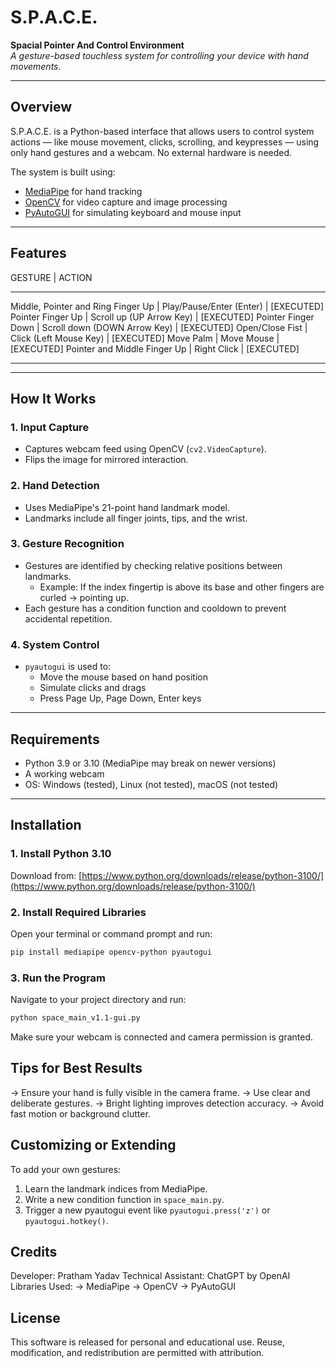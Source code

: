 # S.P.A.C.E.
**Spacial Pointer And Control Environment**  
_A gesture-based touchless system for controlling your device with hand movements._

---

## Overview

S.P.A.C.E. is a Python-based interface that allows users to control system actions — like mouse movement, clicks, scrolling, and keypresses — using only hand gestures and a webcam. No external hardware is needed.

The system is built using:

- [MediaPipe](https://github.com/google/mediapipe) for hand tracking
- [OpenCV](https://opencv.org/) for video capture and image processing
- [PyAutoGUI](https://pyautogui.readthedocs.io/) for simulating keyboard and mouse input

---

## Features


GESTURE                             | ACTION                         
------------------------------------ -------------------------------- -------------
Middle, Pointer and Ring Finger Up  | Play/Pause/Enter (Enter)       | [EXECUTED]
Pointer Finger Up                   | Scroll up (UP Arrow Key)       | [EXECUTED]
Pointer Finger Down                 | Scroll down (DOWN Arrow Key)   | [EXECUTED]
Open/Close Fist                     | Click (Left Mouse Key)         | [EXECUTED]
Move Palm                           | Move Mouse                     | [EXECUTED]
Pointer and Middle Finger Up        | Right Click                    | [EXECUTED]
------------------------------------ -------------------------------- -------------

---

## How It Works

### 1. Input Capture
- Captures webcam feed using OpenCV (`cv2.VideoCapture`).
- Flips the image for mirrored interaction.

### 2. Hand Detection
- Uses MediaPipe's 21-point hand landmark model.
- Landmarks include all finger joints, tips, and the wrist.

### 3. Gesture Recognition
- Gestures are identified by checking relative positions between landmarks.
  - Example: If the index fingertip is above its base and other fingers are curled → pointing up.
- Each gesture has a condition function and cooldown to prevent accidental repetition.

### 4. System Control
- `pyautogui` is used to:
  - Move the mouse based on hand position
  - Simulate clicks and drags
  - Press Page Up, Page Down, Enter keys

---

## Requirements

- Python 3.9 or 3.10 (MediaPipe may break on newer versions)
- A working webcam
- OS: Windows (tested), Linux (not tested), macOS (not tested)

---

## Installation

### 1. Install Python 3.10

Download from: [https://www.python.org/downloads/release/python-3100/](https://www.python.org/downloads/release/python-3100/)

### 2. Install Required Libraries

Open your terminal or command prompt and run:

```bash
pip install mediapipe opencv-python pyautogui
```

### 3. Run the Program

Navigate to your project directory and run:

```bash
python space_main_v1.1-gui.py
```
Make sure your webcam is connected and camera permission is granted.

## Tips for Best Results

-> Ensure your hand is fully visible in the camera frame.
-> Use clear and deliberate gestures.
-> Bright lighting improves detection accuracy.
-> Avoid fast motion or background clutter.

## Customizing or Extending

To add your own gestures:

1) Learn the landmark indices from MediaPipe.
2) Write a new condition function in `space_main.py`.
2) Trigger a new pyautogui event like `pyautogui.press('z')` or `pyautogui.hotkey()`.

## Credits
Developer: Pratham Yadav
Technical Assistant: ChatGPT by OpenAI
Libraries Used:
-> MediaPipe
-> OpenCV
-> PyAutoGUI

## License
This software is released for personal and educational use.
Reuse, modification, and redistribution are permitted with attribution.
